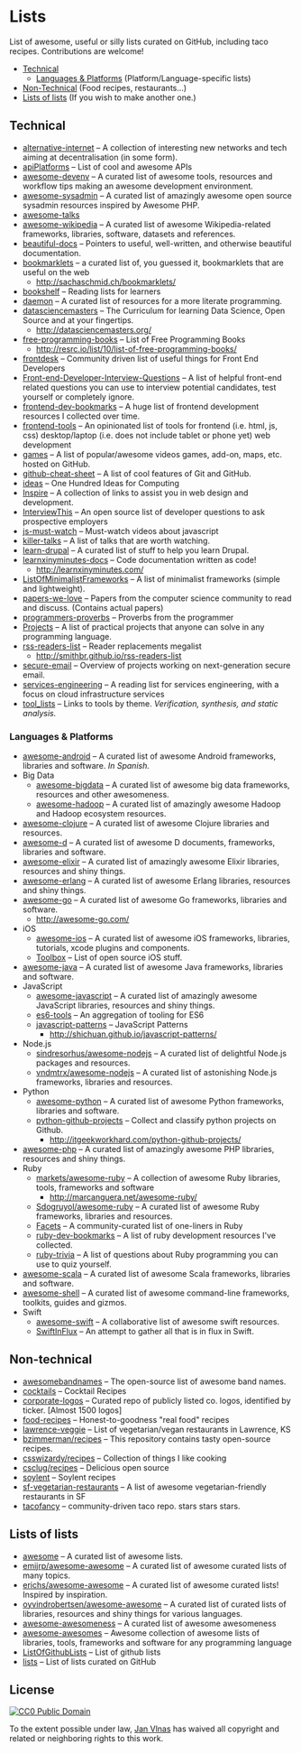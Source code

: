 # Lists

List of awesome, useful or silly lists curated on GitHub, including taco recipes. Contributions are welcome!

* [Technical](#technical)
  * [Languages & Platforms](#languages--platforms) (Platform/Language-specific lists)
* [Non-Technical](#non-technical) (Food recipes, restaurants…)
* [Lists of lists](#lists-of-lists) (If you wish to make another one.)

## Technical

* [alternative-internet](https://github.com/redecentralize/alternative-internet) – A collection of interesting new networks and tech aiming at decentralisation (in some form).
* [apiPlatforms](https://github.com/opentok/apiPlatforms) – List of cool and awesome APIs
* [awesome-devenv](https://github.com/jondot/awesome-devenv) – A curated list of awesome tools, resources and workflow tips making an awesome development environment.
* [awesome-sysadmin](https://github.com/kahun/awesome-sysadmin) – A curated list of amazingly awesome open source sysadmin resources inspired by Awesome PHP.
* [awesome-talks](https://github.com/JanVanRyswyck/awesome-talks)
* [awesome-wikipedia](https://github.com/emijrp/awesome-wikipedia) – A curated list of awesome Wikipedia-related frameworks, libraries, software, datasets and references.
* [beautiful-docs](https://github.com/PharkMillups/beautiful-docs) – Pointers to useful, well-written, and otherwise beautiful documentation.
* [bookmarklets](https://github.com/RadLikeWhoa/bookmarklets) – a curated list of, you guessed it, bookmarklets that are useful on the web
  * http://sachaschmid.ch/bookmarklets/
* [bookshelf](https://github.com/OpenTechSchool/bookshelf) – Reading lists for learners
* [daemon](https://github.com/CarameloMartins/daemon) – A curated list of resources for a more literate programming.
* [datasciencemasters](https://github.com/datasciencemasters/go) – The Curriculum for learning Data Science, Open Source and at your fingertips.
  * http://datasciencemasters.org/
* [free-programming-books](https://github.com/vhf/free-programming-books) – List of Free Programming Books 
  * http://resrc.io/list/10/list-of-free-programming-books/
* [frontdesk](https://github.com/miripiruni/frontdesk) – Community driven list of useful things for Front End Developers
* [Front-end-Developer-Interview-Questions](https://github.com/darcyclarke/Front-end-Developer-Interview-Questions) – A list of helpful front-end related questions you can use to interview potential candidates, test yourself or completely ignore.
* [frontend-dev-bookmarks](https://github.com/dypsilon/frontend-dev-bookmarks) – A huge list of frontend development resources I collected over time.
* [frontend-tools](https://github.com/codylindley/frontend-tools) – An opinionated list of tools for frontend (i.e. html, js, css) desktop/laptop (i.e. does not include tablet or phone yet) web development
* [games](https://github.com/leereilly/games) – A list of popular/awesome videos games, add-on, maps, etc. hosted on GitHub.
* [github-cheat-sheet](https://github.com/tiimgreen/github-cheat-sheet) – A list of cool features of Git and GitHub.
* [ideas](https://github.com/samsquire/ideas) – One Hundred Ideas for Computing
* [Inspire](https://github.com/Codingbean/Inspire) – A collection of links to assist you in web design and development.
* [InterviewThis](https://github.com/ChiperSoft/InterviewThis) – An open source list of developer questions to ask prospective employers
* [js-must-watch](https://github.com/bolshchikov/js-must-watch) – Must-watch videos about javascript
* [killer-talks](https://github.com/PharkMillups/killer-talks) – A list of talks that are worth watching.
* [learn-drupal](https://github.com/rocketeerbkw/learn-drupal) – A curated list of stuff to help you learn Drupal.
* [learnxinyminutes-docs](https://github.com/adambard/learnxinyminutes-docs) – Code documentation written as code!
  * http://learnxinyminutes.com/
* [ListOfMinimalistFrameworks](https://github.com/neiesc/ListOfMinimalistFrameworks) – A list of minimalist frameworks (simple and lightweight).
* [papers-we-love](https://github.com/papers-we-love/papers-we-love) – Papers from the computer science community to read and discuss. (Contains actual papers)
* [programmers-proverbs](https://github.com/AntJanus/programmers-proverbs) – Proverbs from the programmer
* [Projects](https://github.com/karan/Projects) – A list of practical projects that anyone can solve in any programming language.
* [rss-readers-list](https://github.com/smithbr/rss-readers-list) – Reader replacements megalist
  * http://smithbr.github.io/rss-readers-list
* [secure-email](https://github.com/OpenTechFund/secure-email) – Overview of projects working on next-generation secure email.
* [services-engineering](https://github.com/mmcgrana/services-engineering) – A reading list for services engineering, with a focus on cloud infrastructure services
* [tool_lists](https://github.com/johnyf/tool_lists) – Links to tools by theme. *Verification, synthesis, and static analysis.*

### Languages & Platforms

* [awesome-android](https://github.com/Jackgris/awesome-android) – A curated list of awesome Android frameworks, libraries and software. *In Spanish.*
* Big Data 
  * [awesome-bigdata](https://github.com/onurakpolat/awesome-bigdata) – A curated list of awesome big data frameworks, resources and other awesomeness.
  * [awesome-hadoop](https://github.com/youngwookim/awesome-hadoop) – A curated list of amazingly awesome Hadoop and Hadoop ecosystem resources.
* [awesome-clojure](https://github.com/razum2um/awesome-clojure) – A curated list of awesome Clojure libraries and resources.
* [awesome-d](https://github.com/zhaopuming/awesome-d) – A curated list of awesome D documents, frameworks, libraries and software.
* [awesome-elixir](https://github.com/h4cc/awesome-elixir) – A curated list of amazingly awesome Elixir libraries, resources and shiny things.
* [awesome-erlang](https://github.com/drobakowski/awesome-erlang) – A curated list of awesome Erlang libraries, resources and shiny things.
* [awesome-go](https://github.com/avelino/awesome-go) – A curated list of awesome Go frameworks, libraries and software.
  * http://awesome-go.com/
* iOS
  * [awesome-ios](https://github.com/vsouza/awesome-ios) – A curated list of awesome iOS frameworks, libraries, tutorials, xcode plugins and components.
  * [Toolbox](https://github.com/Dillion/Toolbox) – List of open source iOS stuff.
* [awesome-java](https://github.com/akullpp/awesome-java) – A curated list of awesome Java frameworks, libraries and software.
* JavaScript
    * [awesome-javascript](https://github.com/sorrycc/awesome-javascript) – A curated list of amazingly awesome JavaScript libraries, resources and shiny things.
    * [es6-tools](https://github.com/addyosmani/es6-tools) – An aggregation of tooling for ES6
    * [javascript-patterns](https://github.com/shichuan/javascript-patterns) – JavaScript Patterns
      * http://shichuan.github.io/javascript-patterns/
* Node.js
  * [sindresorhus/awesome-nodejs](https://github.com/sindresorhus/awesome-nodejs) – A curated list of delightful Node.js packages and resources.
  * [vndmtrx/awesome-nodejs](https://github.com/vndmtrx/awesome-nodejs) – A curated list of astonishing Node.js frameworks, libraries and resources.
* Python
  * [awesome-python](https://github.com/vinta/awesome-python) – A curated list of awesome Python frameworks, libraries and software.
  * [python-github-projects](https://github.com/checkcheckzz/python-github-projects) – Collect and classify python projects on Github.
    * http://itgeekworkhard.com/python-github-projects/
* [awesome-php](https://github.com/ziadoz/awesome-php) – A curated list of amazingly awesome PHP libraries, resources and shiny things.
* Ruby
  * [markets/awesome-ruby](https://github.com/markets/awesome-ruby) – A collection of awesome Ruby libraries, tools, frameworks and software
    * http://marcanguera.net/awesome-ruby/
  * [Sdogruyol/awesome-ruby](https://github.com/Sdogruyol/awesome-ruby) – A curated list of awesome Ruby frameworks, libraries and resources.
  * [Facets](https://github.com/O-I/Facets) – A community-curated list of one-liners in Ruby
  * [ruby-dev-bookmarks](https://github.com/saberma/ruby-dev-bookmarks) – A list of ruby development resources I've collected.
  * [ruby-trivia](https://github.com/gregstallings/ruby-trivia) – A list of questions about Ruby programming you can use to quiz yourself.
* [awesome-scala](https://github.com/lauris/awesome-scala) – A curated list of awesome Scala frameworks, libraries and software. 
* [awesome-shell](https://github.com/alebcay/awesome-shell) – A curated list of awesome command-line frameworks, toolkits, guides and gizmos.
* Swift
    * [awesome-swift](https://github.com/matteocrippa/awesome-swift) – A collaborative list of awesome swift resources.
    * [SwiftInFlux](https://github.com/ksm/SwiftInFlux) – An attempt to gather all that is in flux in Swift.


## Non-technical

* [awesomebandnames](https://github.com/LycaonIsAWolf/awesomebandnames) – The open-source list of awesome band names.
* [cocktails](https://github.com/balevine/cocktails) – Cocktail Recipes
* [corporate-logos](https://github.com/marketreef/corporate-logos) – Curated repo of publicly listed co. logos, identified by ticker. [Almost 1500 logos]
* [food-recipes](https://github.com/obfuscurity/food-recipes) – Honest-to-goodness "real food" recipes
* [lawrence-veggie](https://github.com/codysoyland/lawrence-veggie) – List of vegetarian/vegan restaurants in Lawrence, KS
* [bzimmerman/recipes](https://github.com/bzimmerman/recipes) – This repository contains tasty open-source recipes.
* [csswizardy/recipes](https://github.com/csswizardry/recipes) – Collection of things I like cooking
* [csclug/recipes](https://github.com/csclug/recipes) – Delicious open source
* [soylent](https://github.com/zda/soylent) – Soylent recipes
* [sf-vegetarian-restaurants](https://github.com/mojombo/sf-vegetarian-restaurants) – A list of awesome vegetarian-friendly restaurants in SF
* [tacofancy](https://github.com/sinker/tacofancy) – community-driven taco repo. stars stars stars.

## Lists of lists

* [awesome](https://github.com/sindresorhus/awesome) – A curated list of awesome lists.
* [emijrp/awesome-awesome](https://github.com/emijrp/awesome-awesome) – A curated list of awesome curated lists of many topics.
* [erichs/awesome-awesome](https://github.com/erichs/awesome-awesome) – A curated list of awesome curated lists! Inspired by inspiration.
* [oyvindrobertsen/awesome-awesome](https://github.com/oyvindrobertsen/awesome-awesome) – A curated list of curated lists of libraries, resources and shiny things for various languages.
* [awesome-awesomeness](https://github.com/bayandin/awesome-awesomeness) – A curated list of awesome awesomeness
* [awesome-awesomes](https://github.com/fleveque/awesome-awesomes) – Awesome collection of awesome lists of libraries, tools, frameworks and software for any programming language
* [ListOfGithubLists](https://github.com/asciimoo/ListOfGithubLists) – List of github lists
* [lists](https://github.com/jnv/lists) – List of lists curated on GitHub

## License

[![CC0 Public Domain](http://i.creativecommons.org/p/zero/1.0/88x31.png)](http://creativecommons.org/publicdomain/zero/1.0/)

To the extent possible under law, [Jan Vlnas](http://jan.vlnas.cz/) has waived all copyright and related or neighboring rights to this work.

